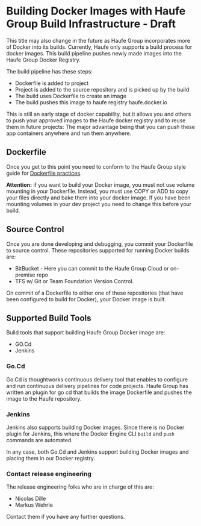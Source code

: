 # Building Docker Images with Haufe Group Build Infrastructure - Draft

This title may also change in the future as Haufe Group incorporates more of Docker into its builds. Currently, Haufe only supports a build process for docker images. This build pipeline pushes newly made images into the Haufe Group Docker Registry.

The build pipeline has these steps:

* Dockerfile is added to project
* Project is added to the source repository and is picked up by the build
* The build uses Dockerfile to create an image
* The build pushes this image to haufe registry haufe.docker.io

This is still an early stage of docker capability, but it allows you and others to push your approved images to the Haufe docker registry and to reuse them in future projects: The major advantage being that you can push these app containers anywhere and run them anywhere.

## Dockerfile

Once you get to this point you need to  conform to the Haufe Group style guide for [Dockerfile practices](/BestPracticesDockerfile.md).

**Attention:** if you want to build your Docker image, you must not use volume mounting in your Dockerfile. Instead, you must use COPY or ADD to copy your files directly and bake them into your docker image.  If you have been mounting volumes in your dev project you need to change this before your build.

## Source Control

Once you are done developing and debugging, you commit your Dockerfile to source control. These repositories supported for running Docker builds are:

* BitBucket - Here you can commit to the Haufe Group Cloud or on-premise repo
* TFS w/ Git or Team Foundation Version Control.

On commit of a Dockerfile to either one of these repositories \(that have been configured to build for Docker\), your Docker image is built.

## Supported Build Tools

Build tools that support building Haufe Group Docker image are:

* GO.Cd 
* Jenkins

### Go.Cd

Go.Cd is thoughtworks continuous delivery tool that enables to configure and run continuous delivery pipelines for code projects. Haufe Group has written an plugin for go cd that builds the image Dockerfile and pushes the image to the Haufe repository.

### Jenkins

Jenkins also supports building Docker images. Since there is no Docker plugin for Jenkins, this where the Docker Engine CLI `build` and `push` commands are automated.

In any case, both Go.Cd and Jenkins support building Docker images and placing them in our Docker registry.

### Contact release engineering

The release engineering folks who are in charge of this are:

* Nicolas Dille
* Markus Wehrle

Contact them if you have any further questions.

